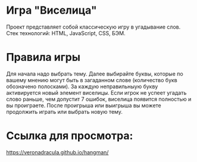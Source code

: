 # Игра "Виселица"  
Проект представляет собой классическую игру в угадывание слов.  
Стек технологий: HTML, JavaScript, CSS, БЭМ.  

# Правила игры  
Для начала надо выбрать тему. Далее выбирайте буквы, которые по вашему мнению могут быть в загаданном слове (количество букв обозначено полосками). За каждую неправильныую букву активируется новый элемент виселицы.
Если игрок не успеет угадать слово раньше, чем допустит 7 ошибок, виселица появится полностью и вы проиграете.
После проигрыша или выигрыша вы можете продолжить играть или выбрать новую тему.  

# Ссылка для просмотра:   
https://veronadracula.github.io/hangman/
